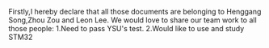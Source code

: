 Firstly,I hereby declare that all those documents are belonging to Henggang Song,Zhou Zou and Leon Lee.
We would love to share our team work to all those people:
   1.Need to pass YSU's test.
   2.Would like to use and study STM32 
